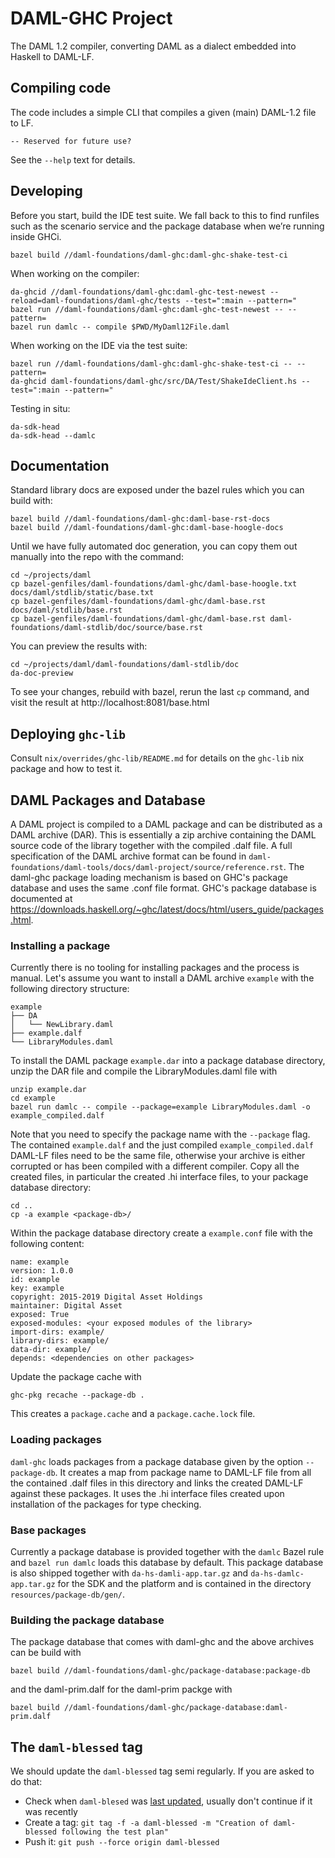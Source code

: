 # DAML-GHC Project

The DAML 1.2 compiler, converting DAML as a dialect embedded into Haskell to DAML-LF.

## Compiling code

The code includes a simple CLI that compiles a given (main) DAML-1.2 file to LF.

```
-- Reserved for future use?
```

See the `--help` text for details.

## Developing

Before you start, build the IDE test suite. We fall back to this to
find runfiles such as the scenario service and the package database
when we’re running inside GHCi.

```
bazel build //daml-foundations/daml-ghc:daml-ghc-shake-test-ci
```

When working on the compiler:

```
da-ghcid //daml-foundations/daml-ghc:daml-ghc-test-newest --reload=daml-foundations/daml-ghc/tests --test=":main --pattern="
bazel run //daml-foundations/daml-ghc:daml-ghc-test-newest -- --pattern=
bazel run damlc -- compile $PWD/MyDaml12File.daml
```

When working on the IDE via the test suite:

```
bazel run //daml-foundations/daml-ghc:daml-ghc-shake-test-ci -- --pattern=
da-ghcid daml-foundations/daml-ghc/src/DA/Test/ShakeIdeClient.hs --test=":main --pattern="
```

Testing in situ:

```
da-sdk-head
da-sdk-head --damlc
```

## Documentation

Standard library docs are exposed under the bazel rules which you can build with:

```
bazel build //daml-foundations/daml-ghc:daml-base-rst-docs
bazel build //daml-foundations/daml-ghc:daml-base-hoogle-docs
```

Until we have fully automated doc generation, you can copy them out manually into the repo with the command:

```
cd ~/projects/daml
cp bazel-genfiles/daml-foundations/daml-ghc/daml-base-hoogle.txt docs/daml/stdlib/static/base.txt
cp bazel-genfiles/daml-foundations/daml-ghc/daml-base.rst docs/daml/stdlib/base.rst
cp bazel-genfiles/daml-foundations/daml-ghc/daml-base.rst daml-foundations/daml-stdlib/doc/source/base.rst
```

You can preview the results with:

```
cd ~/projects/daml/daml-foundations/daml-stdlib/doc
da-doc-preview
```

To see your changes, rebuild with bazel, rerun the last `cp` command, and visit the result at http://localhost:8081/base.html

## Deploying `ghc-lib`

Consult `nix/overrides/ghc-lib/README.md` for details on the `ghc-lib` nix package and how to test it.

## DAML Packages and Database

A DAML project is compiled to a DAML package and can be distributed as a DAML archive (DAR). This is
essentially a zip archive containing the DAML source code of the library together with the compiled
.dalf file. A full specification of the DAML archive format can be found in
`daml-foundations/daml-tools/docs/daml-project/source/reference.rst`. The daml-ghc package loading
mechanism is based on GHC's package database and uses the same .conf file format. GHC's package
database is documented at
https://downloads.haskell.org/~ghc/latest/docs/html/users_guide/packages.html.

### Installing a package
Currently there is no tooling for installing packages and the process is manual. Let's assume you
want to install a DAML archive `example` with the following directory structure:

```
example
├── DA
│   └── NewLibrary.daml
├── example.dalf
└── LibraryModules.daml
```

To install the DAML package `example.dar` into a package database directory, unzip the DAR file and
compile the LibraryModules.daml file with

```
unzip example.dar
cd example
bazel run damlc -- compile --package=example LibraryModules.daml -o example_compiled.dalf
```

Note that you need to specify the package name with the `--package` flag. The contained
`example.dalf` and the just compiled `example_compiled.dalf` DAML-LF files need to be the same file,
otherwise your archive is either corrupted or has been compiled with a different compiler. Copy all
the created files, in particular the created .hi interface files, to your package database
directory:

```
cd ..
cp -a example <package-db>/
```

Within the package database directory create a `example.conf` file with the following content:

```
name: example
version: 1.0.0
id: example
key: example
copyright: 2015-2019 Digital Asset Holdings
maintainer: Digital Asset
exposed: True
exposed-modules: <your exposed modules of the library>
import-dirs: example/
library-dirs: example/
data-dir: example/
depends: <dependencies on other packages>
```

Update the package cache with

```
ghc-pkg recache --package-db .
```

This creates a `package.cache` and a `package.cache.lock` file.

### Loading packages

`daml-ghc` loads packages from a package database given by the option `--package-db`. It creates a
map from package name to DAML-LF file from all the contained .dalf files in this directory and links
the created DAML-LF against these packages. It uses the .hi interface files created upon
installation of the packages for type checking.

### Base packages

Currently a package database is provided together with the `damlc` Bazel rule and `bazel run damlc`
loads this database by default. This package database is also shipped together with
`da-hs-damli-app.tar.gz` and `da-hs-damlc-app.tar.gz` for the SDK and the platform and is contained
in the directory `resources/package-db/gen/`.

### Building the package database
The package database that comes with daml-ghc and the above archives can be build with

```
bazel build //daml-foundations/daml-ghc/package-database:package-db
```

and the daml-prim.dalf for the daml-prim packge with

```
bazel build //daml-foundations/daml-ghc/package-database:daml-prim.dalf
```

## The `daml-blessed` tag

We should update the `daml-blessed` tag semi regularly. If you are asked to do that:

* Check when `daml-blesed` was [last updated](https://github.com/DACH-NY/da/releases/tag/daml-blessed), usually don't continue if it was recently
* Create a tag: `git tag -f -a daml-blessed -m "Creation of daml-blessed following the test plan"`
* Push it: `git push --force origin daml-blessed`
